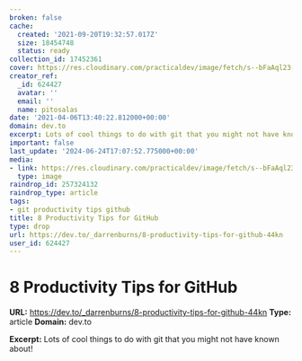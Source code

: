 ```yaml
---
broken: false
cache:
  created: '2021-09-20T19:32:57.017Z'
  size: 18454748
  status: ready
collection_id: 17452361
cover: https://res.cloudinary.com/practicaldev/image/fetch/s--bFaAql23--/c_imagga_scale,f_auto,fl_progressive,h_500,q_auto,w_1000/https://thepracticaldev.s3.amazonaws.com/i/jxjcntrx7l8qpxw7wzju.png
creator_ref:
  _id: 624427
  avatar: ''
  email: ''
  name: pitosalas
date: '2021-04-06T13:40:22.812000+00:00'
domain: dev.to
excerpt: Lots of cool things to do with git that you might not have known about!
important: false
last_update: '2024-06-24T17:07:52.775000+00:00'
media:
- link: https://res.cloudinary.com/practicaldev/image/fetch/s--bFaAql23--/c_imagga_scale,f_auto,fl_progressive,h_500,q_auto,w_1000/https://thepracticaldev.s3.amazonaws.com/i/jxjcntrx7l8qpxw7wzju.png
  type: image
raindrop_id: 257324132
raindrop_type: article
tags:
- git productivity tips github
title: 8 Productivity Tips for GitHub
type: drop
url: https://dev.to/_darrenburns/8-productivity-tips-for-github-44kn
user_id: 624427
---
```


# 8 Productivity Tips for GitHub

**URL:** https://dev.to/_darrenburns/8-productivity-tips-for-github-44kn
**Type:** article
**Domain:** dev.to

**Excerpt:** Lots of cool things to do with git that you might not have known about!
